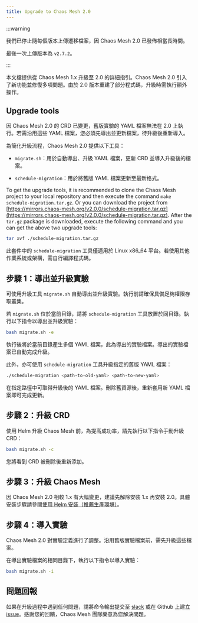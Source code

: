```yaml
---
title: Upgrade to Chaos Mesh 2.0
---
```


:::warning

我們已停止隨每個版本上傳遷移檔案，因 Chaos Mesh 2.0 已發佈相當長時間。

最後一次上傳版本為 `v2.7.2`。

:::

本文檔提供從 Chaos Mesh 1.x 升級至 2.0 的詳細指引。Chaos Mesh 2.0 引入了新功能並修復多項問題。由於 2.0 版本重建了部分程式碼，升級時需執行額外操作。

## Upgrade tools

因 Chaos Mesh 2.0 的 CRD 已變更，舊版實驗的 YAML 檔案無法在 2.0 上執行。若需沿用這些 YAML 檔案，您必須先導出並更新檔案，待升級後重新導入。

為簡化升級流程，Chaos Mesh 2.0 提供以下工具：

- `migrate.sh`：用於自動導出、升級 YAML 檔案，更新 CRD 並導入升級後的檔案。

- `schedule-migration`：用於將舊版 YAML 檔案更新至最新格式。

To get the upgrade tools, it is recommended to clone the Chaos Mesh project to your local repository and then execute the command `make schedule-migration.tar.gz`. Or you can download the project from [https://mirrors.chaos-mesh.org/v2.0.0/schedule-migration.tar.gz](https://mirrors.chaos-mesh.org/v2.0.0/schedule-migration.tar.gz). After the `tar.gz` package is downloaded, execute the following command and you can get the above two upgrade tools:

```bash
tar xvf ./schedule-migration.tar.gz
```

此套件中的 `schedule-migration` 工具僅適用於 Linux x86_64 平台。若使用其他作業系統或架構，需自行編譯程式碼。

## 步驟 1：導出並升級實驗

可使用升級工具 `migrate.sh` 自動導出並升級實驗。執行前請確保具備足夠權限存取叢集。

若 `migrate.sh` 位於當前目錄，請將 `schedule-migration` 工具放置於同目錄。執行以下指令以導出並升級實驗：

```bash
bash migrate.sh -e
```

執行後將於當前目錄產生多個 YAML 檔案，此為導出的實驗檔案。導出的實驗檔案已自動完成升級。

此外，亦可使用 `schedule-migration` 工具升級指定的舊版 YAML 檔案：

```bash
./schedule-migration <path-to-old-yaml> <path-to-new-yaml>
```

在指定路徑中可取得升級後的 YAML 檔案。刪除舊資源後，重新套用新 YAML 檔案即可完成更新。

## 步驟 2：升級 CRD

使用 Helm 升級 Chaos Mesh 前，為提高成功率，請先執行以下指令手動升級 CRD：

```bash
bash migrate.sh -c
```

您將看到 CRD 被刪除後重新添加。

## 步驟 3：升級 Chaos Mesh

因 Chaos Mesh 2.0 相較 1.x 有大幅變更，建議先解除安裝 1.x 再安裝 2.0。具體安裝步驟請參閱[使用 Helm 安裝（推薦生產環境）](production-installation-using-helm.md)。

## 步驟 4：導入實驗

Chaos Mesh 2.0 對實驗定義進行了調整。沿用舊版實驗檔案前，需先升級這些檔案。

在導出實驗檔案的相同目錄下，執行以下指令以導入實驗：

```bash
bash migrate.sh -i
```

## 問題回報

如果在升級過程中遇到任何問題，請將命令輸出提交至 [slack](https://cloud-native.slack.com/archives/C0193VAV272) 或在 Github 上建立 [issue](https://github.com/pingcap/chaos-mesh/issues)。感謝您的回饋，Chaos Mesh 團隊樂意為您解決問題。